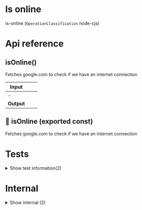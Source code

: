 # Is online

is-online (`OperationClassification` node-cjs)



# Api reference

## isOnline()

Fetches google.com to check if we have an internet connection


| Input      |    |    |
| ---------- | -- | -- |
| - | | |
| **Output** |    |    |



## 📄 isOnline (exported const)

Fetches google.com to check if we have an internet connection

# Tests

<details><summary>Show test information(2)</summary>
    
  # main()




| Input      |    |    |
| ---------- | -- | -- |
| - | | |
| **Output** |    |    |



## 📄 main (unexported const)

  </details>

# Internal

<details><summary>Show internal (2)</summary>
    
  # fetchWithTimeout()




| Input      |    |    |
| ---------- | -- | -- |
| url | string |  |,| timeoutMs | number |  |
| **Output** |    |    |



## 📄 fetchWithTimeout (exported const)

  </details>

